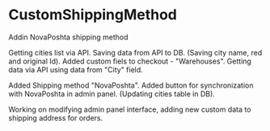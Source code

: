 # CustomShippingMethod

Addin NovaPoshta shipping method 

Getting cities list via API. Saving data from API to DB. (Saving city name, red and original Id). 
Added custom fiels to checkout - "Warehouses". Getting data via API using data from "City" field.

Added Shipping method "NovaPoshta".
Added button for synchronization with NovaPoshta in admin panel. (Updating cities table in DB).

Working on modifying admin panel interface, adding new custom data to shipping address for orders. 
